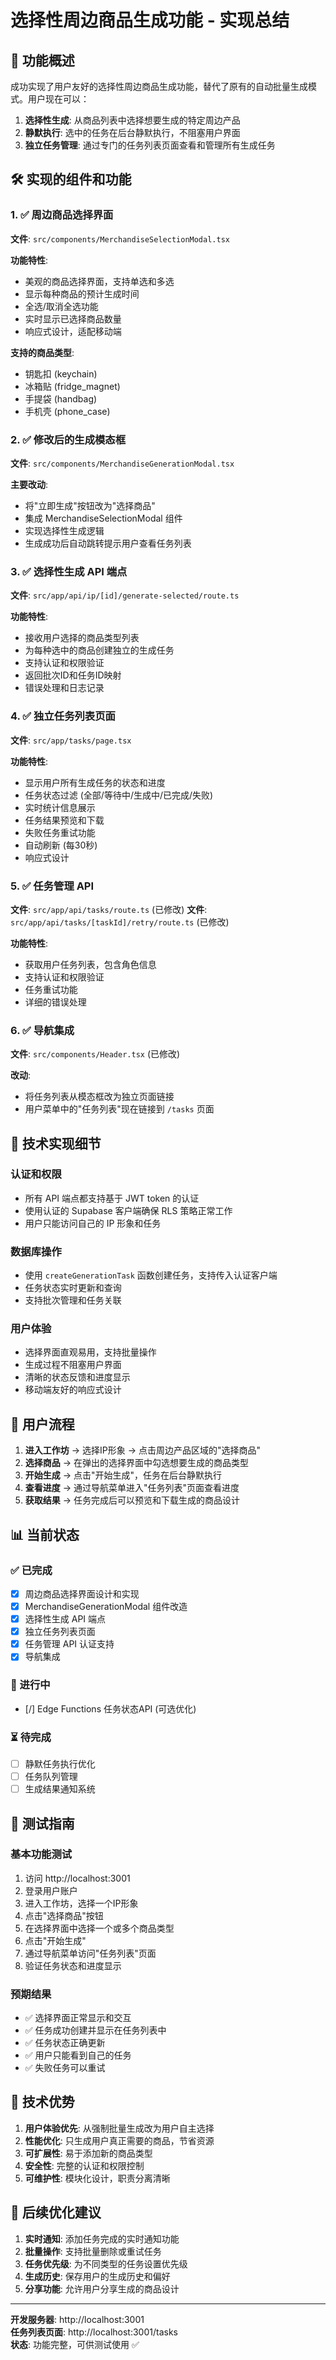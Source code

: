 # 选择性周边商品生成功能 - 实现总结

## 🎯 功能概述

成功实现了用户友好的选择性周边商品生成功能，替代了原有的自动批量生成模式。用户现在可以：

1. **选择性生成**: 从商品列表中选择想要生成的特定周边产品
2. **静默执行**: 选中的任务在后台静默执行，不阻塞用户界面
3. **独立任务管理**: 通过专门的任务列表页面查看和管理所有生成任务

## 🛠️ 实现的组件和功能

### 1. ✅ 周边商品选择界面
**文件**: `src/components/MerchandiseSelectionModal.tsx`

**功能特性**:
- 美观的商品选择界面，支持单选和多选
- 显示每种商品的预计生成时间
- 全选/取消全选功能
- 实时显示已选择商品数量
- 响应式设计，适配移动端

**支持的商品类型**:
- 钥匙扣 (keychain)
- 冰箱贴 (fridge_magnet)  
- 手提袋 (handbag)
- 手机壳 (phone_case)

### 2. ✅ 修改后的生成模态框
**文件**: `src/components/MerchandiseGenerationModal.tsx`

**主要改动**:
- 将"立即生成"按钮改为"选择商品"
- 集成 MerchandiseSelectionModal 组件
- 实现选择性生成逻辑
- 生成成功后自动跳转提示用户查看任务列表

### 3. ✅ 选择性生成 API 端点
**文件**: `src/app/api/ip/[id]/generate-selected/route.ts`

**功能特性**:
- 接收用户选择的商品类型列表
- 为每种选中的商品创建独立的生成任务
- 支持认证和权限验证
- 返回批次ID和任务ID映射
- 错误处理和日志记录

### 4. ✅ 独立任务列表页面
**文件**: `src/app/tasks/page.tsx`

**功能特性**:
- 显示用户所有生成任务的状态和进度
- 任务状态过滤 (全部/等待中/生成中/已完成/失败)
- 实时统计信息展示
- 任务结果预览和下载
- 失败任务重试功能
- 自动刷新 (每30秒)
- 响应式设计

### 5. ✅ 任务管理 API
**文件**: `src/app/api/tasks/route.ts` (已修改)
**文件**: `src/app/api/tasks/[taskId]/retry/route.ts` (已修改)

**功能特性**:
- 获取用户任务列表，包含角色信息
- 支持认证和权限验证
- 任务重试功能
- 详细的错误处理

### 6. ✅ 导航集成
**文件**: `src/components/Header.tsx` (已修改)

**改动**:
- 将任务列表从模态框改为独立页面链接
- 用户菜单中的"任务列表"现在链接到 `/tasks` 页面

## 🔧 技术实现细节

### 认证和权限
- 所有 API 端点都支持基于 JWT token 的认证
- 使用认证的 Supabase 客户端确保 RLS 策略正常工作
- 用户只能访问自己的 IP 形象和任务

### 数据库操作
- 使用 `createGenerationTask` 函数创建任务，支持传入认证客户端
- 任务状态实时更新和查询
- 支持批次管理和任务关联

### 用户体验
- 选择界面直观易用，支持批量操作
- 生成过程不阻塞用户界面
- 清晰的状态反馈和进度显示
- 移动端友好的响应式设计

## 🎉 用户流程

1. **进入工作坊** → 选择IP形象 → 点击周边产品区域的"选择商品"
2. **选择商品** → 在弹出的选择界面中勾选想要生成的商品类型
3. **开始生成** → 点击"开始生成"，任务在后台静默执行
4. **查看进度** → 通过导航菜单进入"任务列表"页面查看进度
5. **获取结果** → 任务完成后可以预览和下载生成的商品设计

## 📊 当前状态

### ✅ 已完成
- [x] 周边商品选择界面设计和实现
- [x] MerchandiseGenerationModal 组件改造
- [x] 选择性生成 API 端点
- [x] 独立任务列表页面
- [x] 任务管理 API 认证支持
- [x] 导航集成

### 🔄 进行中
- [/] Edge Functions 任务状态API (可选优化)

### ⏳ 待完成
- [ ] 静默任务执行优化
- [ ] 任务队列管理
- [ ] 生成结果通知系统

## 🧪 测试指南

### 基本功能测试
1. 访问 http://localhost:3001
2. 登录用户账户
3. 进入工作坊，选择一个IP形象
4. 点击"选择商品"按钮
5. 在选择界面中选择一个或多个商品类型
6. 点击"开始生成"
7. 通过导航菜单访问"任务列表"页面
8. 验证任务状态和进度显示

### 预期结果
- ✅ 选择界面正常显示和交互
- ✅ 任务成功创建并显示在任务列表中
- ✅ 任务状态正确更新
- ✅ 用户只能看到自己的任务
- ✅ 失败任务可以重试

## 🚀 技术优势

1. **用户体验优先**: 从强制批量生成改为用户自主选择
2. **性能优化**: 只生成用户真正需要的商品，节省资源
3. **可扩展性**: 易于添加新的商品类型
4. **安全性**: 完整的认证和权限控制
5. **可维护性**: 模块化设计，职责分离清晰

## 📝 后续优化建议

1. **实时通知**: 添加任务完成的实时通知功能
2. **批量操作**: 支持批量删除或重试任务
3. **任务优先级**: 为不同类型的任务设置优先级
4. **生成历史**: 保存用户的生成历史和偏好
5. **分享功能**: 允许用户分享生成的商品设计

---

**开发服务器**: http://localhost:3001  
**任务列表页面**: http://localhost:3001/tasks  
**状态**: 功能完整，可供测试使用 ✅
